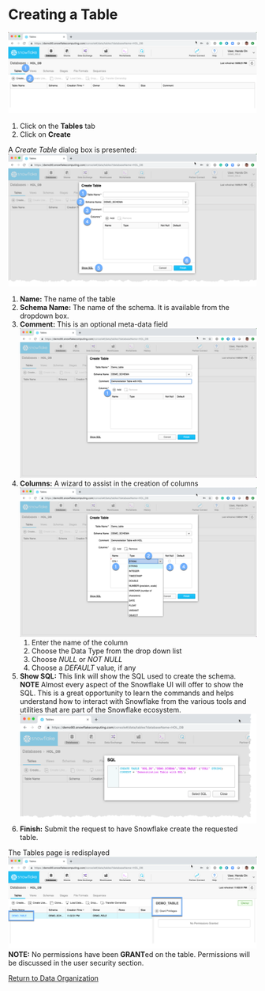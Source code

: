 # <a name="ctab"></a>Creating a Table
![alt-text](../images/Create-Table.png)
  1.  Click on the **Tables** tab
  2.  Click on **Create**

A *Create Table* dialog box is presented: ![alt-text](../images/Create-Table-Dialogue.png)
  1.  **Name:** The name of the table
  1.  **Schema Name:** The name of the schema.  It is available from the dropdown box.
  1.  **Comment:**  This is an optional meta-data field ![alt-text](../images/Create-Table-Dialogue-Filled.png)
  1.  **Columns:**  A wizard to assist in the creation of columns ![alt-text](../images/Create-Table-Dialogue-Columns.png)
      1.  Enter the name of the column 
      1.  Choose the Data Type from the drop down list
      1.  Choose *NULL* or *NOT NULL*
      1.  Choose a *DEFAULT* value, if any
  1.  **Show SQL:**  This link will show the SQL used to create the schema.  **NOTE** Almost every aspect of the Snowflake UI will offer to show the SQL.  This is a great opportunity to learn the commands and helps understand how to interact with Snowflake from the various tools and utilities that are part of the Snowflake ecosystem. ![alt-text](../images/Create-Table-ShowSQL.png)
  1.  **Finish:**  Submit the request to have Snowflake create the requested table.

The Tables page is redisplayed ![alt-text](../images/Table-Created.png)
**NOTE:** No permissions have been **GRANT**ed on the table.  Permissions will be discussed in the user security section.

[Return to Data Organization](../Data-Organization.md)

